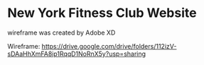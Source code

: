 # New York Fitness Club Website 

wireframe was created by Adobe XD

Wireframe: https://drive.google.com/drive/folders/112izV-sDAaHhXmFA8ip1RqqD1NoRnX5y?usp=sharing

